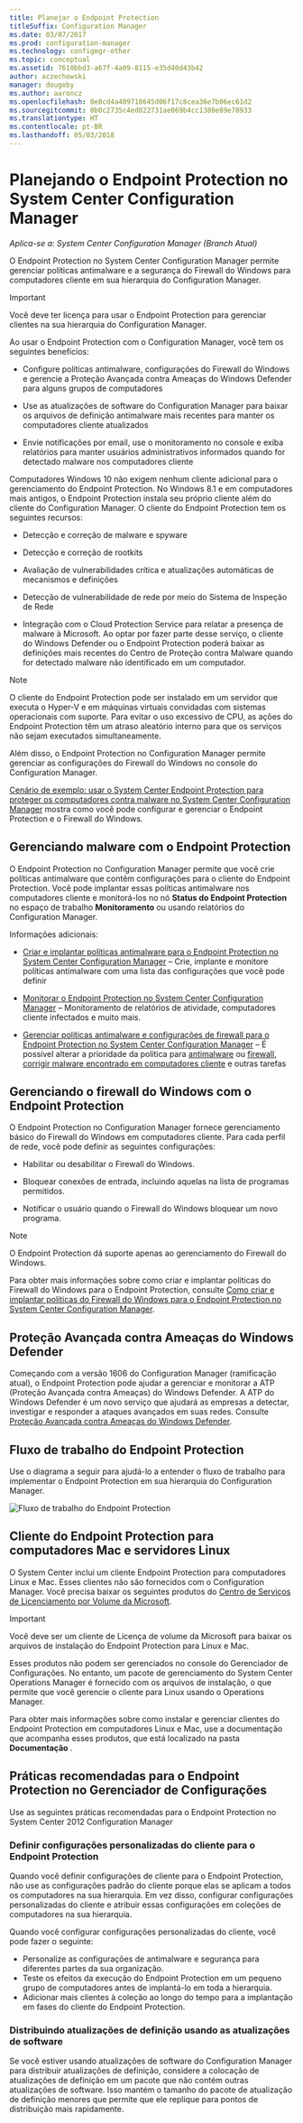 ```yaml
---
title: Planejar o Endpoint Protection
titleSuffix: Configuration Manager
ms.date: 03/07/2017
ms.prod: configuration-manager
ms.technology: configmgr-other
ms.topic: conceptual
ms.assetid: 7610bbd3-a67f-4a09-8115-e35d40d43b42
author: aczechowski
manager: dougeby
ms.author: aaroncz
ms.openlocfilehash: 0e8cd4a409718645d06f17c8cea36e7b06ec61d2
ms.sourcegitcommit: 0b0c2735c4ed822731ae069b4cc1380e89e78933
ms.translationtype: HT
ms.contentlocale: pt-BR
ms.lasthandoff: 05/03/2018
---
```

# <a name="planning-for-endpoint-protection-in-system-center-configuration-manager"></a>Planejando o Endpoint Protection no System Center Configuration Manager

*Aplica-se a: System Center Configuration Manager (Branch Atual)*


O Endpoint Protection no System Center Configuration Manager permite gerenciar políticas antimalware e a segurança do Firewall do Windows para computadores cliente em sua hierarquia do Configuration Manager.  

> [!IMPORTANT]  
>  Você deve ter licença para usar o Endpoint Protection para gerenciar clientes na sua hierarquia do Configuration Manager.  

Ao usar o Endpoint Protection com o Configuration Manager, você tem os seguintes benefícios:  

-   Configure políticas antimalware, configurações do Firewall do Windows e gerencie a Proteção Avançada contra Ameaças do Windows Defender para alguns grupos de computadores  

-   Use as atualizações de software do Configuration Manager para baixar os arquivos de definição antimalware mais recentes para manter os computadores cliente atualizados  

-   Envie notificações por email, use o monitoramento no console e exiba relatórios para manter usuários administrativos informados quando for detectado malware nos computadores cliente  

Computadores Windows 10 não exigem nenhum cliente adicional para o gerenciamento do Endpoint Protection. No Windows 8.1 e em computadores mais antigos, o Endpoint Protection instala seu próprio cliente além do cliente do Configuration Manager. O cliente do Endpoint Protection tem os seguintes recursos:  

-   Detecção e correção de malware e spyware  

-   Detecção e correção de rootkits  

-   Avaliação de vulnerabilidades crítica e atualizações automáticas de mecanismos e definições  

-   Detecção de vulnerabilidade de rede por meio do Sistema de Inspeção de Rede  

-   Integração com o Cloud Protection Service para relatar a presença de malware à Microsoft. Ao optar por fazer parte desse serviço, o cliente do Windows Defender ou o Endpoint Protection poderá baixar as definições mais recentes do Centro de Proteção contra Malware quando for detectado malware não identificado em um computador.  

> [!NOTE]  
>  O cliente do Endpoint Protection pode ser instalado em um servidor que executa o Hyper-V e em máquinas virtuais convidadas com sistemas operacionais com suporte. Para evitar o uso excessivo de CPU, as ações do Endpoint Protection têm um atraso aleatório interno para que os serviços não sejam executados simultaneamente.  

  Além disso, o Endpoint Protection no Configuration Manager permite gerenciar as configurações do Firewall do Windows no console do Configuration Manager.  

 [Cenário de exemplo: usar o System Center Endpoint Protection para proteger os computadores contra malware no System Center Configuration Manager](../deploy-use/scenarios-endpoint-protection.md) mostra como você pode configurar e gerenciar o Endpoint Protection e o Firewall do Windows.  

## <a name="managing-malware-with-endpoint-protection"></a>Gerenciando malware com o Endpoint Protection  

O Endpoint Protection no Configuration Manager permite que você crie políticas antimalware que contêm configurações para o cliente do Endpoint Protection. Você pode implantar essas políticas antimalware nos computadores cliente e monitorá-los no nó **Status do Endpoint Protection** no espaço de trabalho **Monitoramento** ou usando relatórios do Configuration Manager.  

 Informações adicionais:  

-   [Criar e implantar políticas antimalware para o Endpoint Protection no System Center Configuration Manager](../deploy-use/endpoint-antimalware-policies.md) – Crie, implante e monitore políticas antimalware com uma lista das configurações que você pode definir  

-   [Monitorar o Endpoint Protection no System Center Configuration Manager](../deploy-use/monitor-endpoint-protection.md) – Monitoramento de relatórios de atividade, computadores cliente infectados e muito mais.   

-   [Gerenciar políticas antimalware e configurações de firewall para o Endpoint Protection no System Center Configuration Manager](../deploy-use/endpoint-antimalware-firewall.md) – É possível alterar a prioridade da política para [antimalware](../deploy-use/endpoint-antimalware-firewall.md#manage-antimalware-policies) ou [firewall](../deploy-use/endpoint-antimalware-firewall.md#manage-windows-firewall-policies), [corrigir malware encontrado em computadores cliente](../deploy-use/endpoint-antimalware-firewall.md#remediate-detected-malware) e outras tarefas

## <a name="managing-windows-firewall-with-endpoint-protection"></a>Gerenciando o firewall do Windows com o Endpoint Protection  
 O Endpoint Protection no Configuration Manager fornece gerenciamento básico do Firewall do Windows em computadores cliente. Para cada perfil de rede, você pode definir as seguintes configurações:  

-   Habilitar ou desabilitar o Firewall do Windows.  

-   Bloquear conexões de entrada, incluindo aquelas na lista de programas permitidos.  

-   Notificar o usuário quando o Firewall do Windows bloquear um novo programa.  

> [!NOTE]  
>  O Endpoint Protection dá suporte apenas ao gerenciamento do Firewall do Windows.  

  Para obter mais informações sobre como criar e implantar políticas do Firewall do Windows para o Endpoint Protection, consulte [Como criar e implantar políticas do Firewall do Windows para o Endpoint Protection no System Center Configuration Manager](../deploy-use/create-windows-firewall-policies.md).  

## <a name="windows-defender-advanced-threat-protection"></a>Proteção Avançada contra Ameaças do Windows Defender

Começando com a versão 1606 do Configuration Manager (ramificação atual), o Endpoint Protection pode ajudar a gerenciar e monitorar a ATP (Proteção Avançada contra Ameaças) do Windows Defender. A ATP do Windows Defender é um novo serviço que ajudará as empresas a detectar, investigar e responder a ataques avançados em suas redes. Consulte [Proteção Avançada contra Ameaças do Windows Defender](../deploy-use/windows-defender-advanced-threat-protection.md).

## <a name="endpoint-protection-workflow"></a>Fluxo de trabalho do Endpoint Protection  
 Use o diagrama a seguir para ajudá-lo a entender o fluxo de trabalho para implementar o Endpoint Protection em sua hierarquia do Configuration Manager.  

 ![Fluxo de trabalho do Endpoint Protection](../media/Endpoint-Protection-Workflow.gif)

## <a name="endpoint-protection-client-for-mac-computers-and-linux-servers"></a>Cliente do Endpoint Protection para computadores Mac e servidores Linux  
 O System Center inclui um cliente Endpoint Protection para computadores Linux e Mac. Esses clientes não são fornecidos com o Configuration Manager. Você precisa baixar os seguintes produtos do [Centro de Serviços de Licenciamento por Volume da Microsoft](https://www.microsoft.com/licensing/servicecenter/default.aspx).  

> [!IMPORTANT]  
>  Você deve ser um cliente de Licença de volume da Microsoft para baixar os arquivos de instalação do Endpoint Protection para Linux e Mac.  

 Esses produtos não podem ser gerenciados no console do Gerenciador de Configurações. No entanto, um pacote de gerenciamento do System Center Operations Manager é fornecido com os arquivos de instalação, o que permite que você gerencie o cliente para Linux usando o Operations Manager.  

 Para obter mais informações sobre como instalar e gerenciar clientes do Endpoint Protection em computadores Linux e Mac, use a documentação que acompanha esses produtos, que está localizado na pasta **Documentação** .

## <a name="best-practices-for-endpoint-protection-in-configuration-manager"></a>Práticas recomendadas para o Endpoint Protection no Gerenciador de Configurações  
 Use as seguintes práticas recomendadas para o Endpoint Protection no System Center 2012 Configuration Manager  

### <a name="configure-custom-client-settings-for-endpoint-protection"></a>Definir configurações personalizadas do cliente para o Endpoint Protection  
 Quando você definir configurações de cliente para o Endpoint Protection, não use as configurações padrão do cliente porque elas se aplicam a todos os computadores na sua hierarquia. Em vez disso, configurar configurações personalizadas do cliente e atribuir essas configurações em coleções de computadores na sua hierarquia.  

 Quando você configurar configurações personalizadas do cliente, você pode fazer o seguinte:  

-   Personalize as configurações de antimalware e segurança para diferentes partes da sua organização.  
-   Teste os efeitos da execução do Endpoint Protection em um pequeno grupo de computadores antes de implantá-lo em toda a hierarquia.  
-   Adicionar mais clientes à coleção ao longo do tempo para a implantação em fases do cliente do Endpoint Protection.  

### <a name="distributing-definition-updates-by-using-software-updates"></a>Distribuindo atualizações de definição usando as atualizações de software  
 Se você estiver usando atualizações de software do Configuration Manager para distribuir atualizações de definição, considere a colocação de atualizações de definição em um pacote que não contém outras atualizações de software. Isso mantém o tamanho do pacote de atualização de definição menores que permite que ele replique para pontos de distribuição mais rapidamente.
